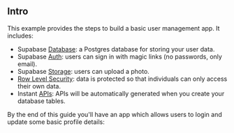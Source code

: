 ## Intro

This example provides the steps to build a basic user management app. It includes:

- Supabase [Database](/docs/guides/database): a Postgres database for storing your user data.
- Supabase [Auth](/docs/guides/auth): users can sign in with magic links (no passwords, only email).
- Supabase [Storage](/docs/guides/storage): users can upload a photo.
- [Row Level Security](/docs/guides/auth#row-level-security): data is protected so that individuals can only access their own data.
- Instant [APIs](/docs/guides/api): APIs will be automatically generated when you create your database tables.

By the end of this guide you'll have an app which allows users to login and update some basic profile details:
